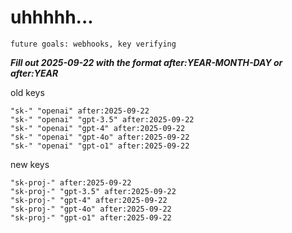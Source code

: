 # uhhhhh...

`future goals: webhooks, key verifying`



***Fill out 2025-09-22 with the format after:YEAR-MONTH-DAY or after:YEAR***

old keys
```
"sk-" "openai" after:2025-09-22
"sk-" "openai" "gpt-3.5" after:2025-09-22
"sk-" "openai" "gpt-4" after:2025-09-22
"sk-" "openai" "gpt-4o" after:2025-09-22
"sk-" "openai" "gpt-o1" after:2025-09-22
```

new keys
```
"sk-proj-" after:2025-09-22
"sk-proj-" "gpt-3.5" after:2025-09-22
"sk-proj-" "gpt-4" after:2025-09-22
"sk-proj-" "gpt-4o" after:2025-09-22
"sk-proj-" "gpt-o1" after:2025-09-22
```
